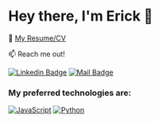 # Hey there, I'm Erick 👋

:paperclip: [My Resume/CV](#)

:mailbox: Reach me out!

[![Linkedin Badge](https://img.shields.io/badge/-Erick_Godoy-0e76a8?style=flat&labelColor=0e76a8&logo=linkedin&logoColor=white)](#) 
[![Mail Badge](https://img.shields.io/badge/-Erick_Godoy-c0392b?style=flat&labelColor=c0392b&logo=gmail&logoColor=white)](mailto:erickgodoy725@gmail.com)

### My preferred technologies are:

[![JavaScript](https://img.shields.io/badge/JavaScript-F7DF1E?style=for-the-badge&labelColor=black&logo=javascript&logoColor=F0DB4F)](#)
[![Python](https://img.shields.io/badge/Python-3776AB?style=for-the-badge&labelColor=black&logo=python&logoColor=3776AB)](#)
